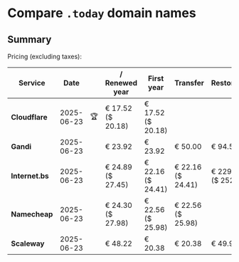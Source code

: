 # Compare `.today` domain names

## Summary

Pricing (excluding taxes):

| Service | Date |  | / Renewed year | First year | Transfer | Restoration |
|--|--|--|--|--|--|--|
| **Cloudflare** | 2025-06-23 | 🏆 | € 17.52<br>($ 20.18) | € 17.52<br>($ 20.18) |  |  |
| **Gandi** | 2025-06-23 |  | € 23.92 | € 23.92 | € 50.00 | € 94.53 |
| **Internet.bs** | 2025-06-23 |  | € 24.89<br>($ 27.45) | € 22.16<br>($ 24.41) | € 22.16<br>($ 24.41) | € 229.29<br>($ 252.65) |
| **Namecheap** | 2025-06-23 |  | € 24.30<br>($ 27.98) | € 22.56<br>($ 25.98) | € 22.56<br>($ 25.98) |  |
| **Scaleway** | 2025-06-23 |  | € 48.22 | € 20.38 | € 20.38 | € 49.99 |
